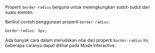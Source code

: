 Properti `border-radius` berguna untuk melengkungkan sudut-sudut dari suatu elemen.

Berikut contoh penggunaan properti `border-radius`:
```css
border-radius: 5px;
```
Ada banyak cara dalam menuliskan nilai dari properti `border-radius` ini, beberapa caranya dapat dilihat pada Mode Interactive.
